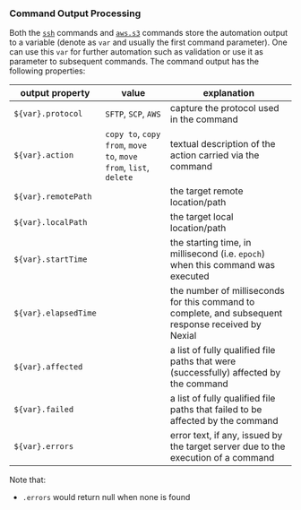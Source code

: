 ### Command Output Processing
Both the [`ssh`](../ssh) commands and [`aws.s3`](../aws.s3) commands store the automation output to a variable 
(denote as `var` and usually the first command parameter). One can use this `var` for further automation such as 
validation or use it as parameter to subsequent commands.  The command output has the following properties:

| output property      | value | explanation |
| -------------------- | ----- | ----------- |
| `${var}.protocol`    | `SFTP`, `SCP`, `AWS` | capture the protocol used in the command |
| `${var}.action`      | `copy to`, `copy from`, `move to`, `move from`, `list`, `delete` | textual description of the action carried via the command |
| `${var}.remotePath`  |       | the target remote location/path |
| `${var}.localPath`   |       | the target local location/path  |
| `${var}.startTime`   |       | the starting time, in millisecond (i.e. `epoch`) when this command was executed |
| `${var}.elapsedTime` |       | the number of milliseconds for this command to complete, and subsequent response received by Nexial |
| `${var}.affected`    |       | a list of fully qualified file paths that were (successfully) affected by the command |
| `${var}.failed`      |       | a list of fully qualified file paths that failed to be affected by the command |
| `${var}.errors`      |       | error text, if any, issued by the target server due to the execution of a command |

Note that:
- `.errors` would return null when none is found



